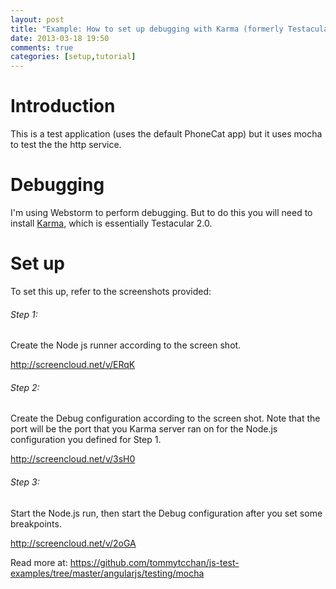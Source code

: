 ```yaml
---
layout: post
title: "Example: How to set up debugging with Karma (formerly Testacular) and Webstorm"
date: 2013-03-18 19:50
comments: true
categories: [setup,tutorial]
---
```


# Introduction

This is a test application (uses the default PhoneCat app) but it uses mocha to test the the http service. 

# Debugging

I'm using Webstorm to perform debugging. But to do this you will need to install [Karma](http://karma-runner.github.com/0.8/intro/installation.html), which is essentially Testacular 2.0.

# Set up 

To set this up, refer to the screenshots provided:

###### Step 1:
Create the Node js runner according to the screen shot.

http://screencloud.net/v/ERqK

###### Step 2:
Create the Debug configuration according to the screen shot. Note that the port will be the port that you Karma server ran on for the Node.js configuration you defined for Step 1.

http://screencloud.net/v/3sH0

###### Step 3: 
Start the Node.js run, then start the Debug configuration after you set some breakpoints.

http://screencloud.net/v/2oGA

Read more at:
https://github.com/tommytcchan/js-test-examples/tree/master/angularjs/testing/mocha
